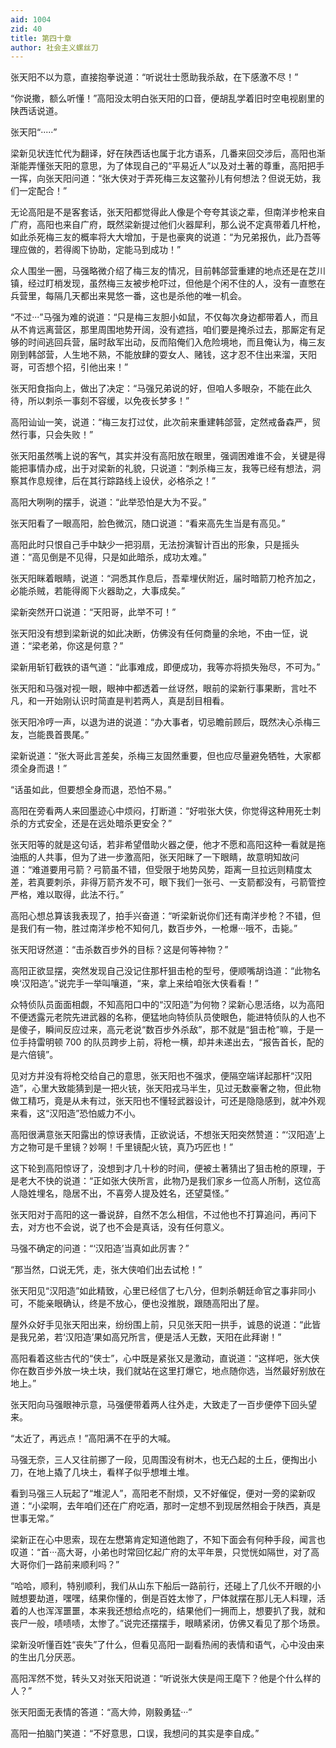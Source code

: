 ```yaml
---
aid: 1004
zid: 40
title: 第四十章
author: 社会主义螺丝刀
---
```


张天阳不以为意，直接抱拳说道：“听说壮士愿助我杀敌，在下感激不尽！”

“你说撒，额么听懂！”高阳没太明白张天阳的口音，便胡乱学着旧时空电视剧里的陕西话说道。

张天阳“·····”

梁新见状连忙代为翻译，好在陕西话也属于北方语系，几番来回交涉后，高阳也渐渐能弄懂张天阳的意思，为了体现自己的“平易近人”以及对土著的尊重，高阳把手一挥，向张天阳问道：“张大侠对于弄死梅三友这鳖孙儿有何想法？但说无妨，我们一定配合！”

无论高阳是不是客套话，张天阳都觉得此人像是个夸夸其谈之辈，但南洋步枪来自广府，高阳也来自广府，既然梁新提过他们火器犀利，那么说不定真带着几杆枪，如此杀死梅三友的概率将大大增加，于是也豪爽的说道：“为兄弟报仇，此乃吾等理应做的，若得阁下协助，定能马到成功！”

众人围坐一圈，马强略微介绍了梅三友的情况，目前韩郃营重建的地点还是在芝川镇，经过盯梢发现，虽然梅三友被步枪吓过，但他是个闲不住的人，没有一直憋在兵营里，每隔几天都出来晃悠一番，这也是杀他的唯一机会。

“不过···”马强为难的说道：“只是梅三友胆小如鼠，不仅每次身边都带着人，而且从不肯远离营区，那里周围地势开阔，没有遮挡，咱们要是掩杀过去，那厮定有足够的时间逃回兵营，届时敌军出动，反而陷俺们入危险境地，而且俺认为，梅三友刚到韩郃营，人生地不熟，不能放肆的耍女人、赌钱，这才忍不住出来溜，天阳哥，可否想个招，引他出来！”

张天阳食指向上，做出了决定：“马强兄弟说的好，但咱人多眼杂，不能在此久待，所以刺杀一事刻不容缓，以免夜长梦多！”

高阳讪讪一笑，说道：“梅三友打过仗，此次前来重建韩郃营，定然戒备森严，贸然行事，只会失败！”

张天阳虽然嘴上说的客气，其实并没有高阳放在眼里，强调困难谁不会，关键是得能把事情办成，出于对梁新的礼貌，只说道：“刺杀梅三友，我等已经有想法，洞察其作息规律，后在其行踪路线上设伏，必格杀之！”

高阳大咧咧的摆手，说道：“此举恐怕是大为不妥。”

张天阳看了一眼高阳，脸色微沉，随口说道：“看来高先生当是有高见。”

高阳此时只恨自己手中缺少一把羽扇，无法扮演智计百出的形象，只是摇头道：“高见倒是不见得，只是如此暗杀，成功太难。”

张天阳眯着眼睛，说道：“洞悉其作息后，吾辈埋伏附近，届时暗箭刀枪齐加之，必能杀贼，若能得阁下火器助之，大事成矣。”

梁新突然开口说道：“天阳哥，此举不可！”

张天阳没有想到梁新说的如此决断，仿佛没有任何商量的余地，不由一怔，说道：“梁老弟，你这是何意？”

梁新用斩钉截铁的语气道：“此事难成，即便成功，我等亦将损失殆尽，不可为。”

张天阳和马强对视一眼，眼神中都透着一丝讶然，眼前的梁新行事果断，言吐不凡，和一开始刚认识时简直是判若两人，真是刮目相看。

张天阳冷哼一声，以退为进的说道：“办大事者，切忌瞻前顾后，既然决心杀梅三友，岂能畏首畏尾。”

梁新说道：“张大哥此言差矣，杀梅三友固然重要，但也应尽量避免牺牲，大家都须全身而退！”

“话虽如此，但要想全身而退，恐怕不易。”

高阳在旁看两人来回墨迹心中烦闷，打断道：“好啦张大侠，你觉得这种用死士刺杀的方式安全，还是在远处暗杀更安全？”

张天阳等的就是这句话，若非希望借助火器之便，他才不愿和高阳这种一看就是拖油瓶的人共事，但为了进一步激高阳，张天阳眯了一下眼睛，故意明知故问道：“难道要用弓箭？弓箭虽不错，但受限于地势风势，距离一旦拉远则精度太差，若真要刺杀，非得万箭齐发不可，眼下我们一张弓、一支箭都没有，弓箭管控严格，难以取得，此法不行。”

高阳心想总算该我表现了，拍手兴奋道：“听梁新说你们还有南洋步枪？不错，但是我们有一物，胜过南洋步枪不知何几，数百步外，一枪爆···哦不，击毙。”

张天阳讶然道：“击杀数百步外的目标？这是何等神物？”

高阳正欲显摆，突然发现自己没记住那杆狙击枪的型号，便顺嘴胡诌道：“此物名唤‘汉阳造’。”说完手一举叫嚷道，“来，拿上来给咱张大侠看看！”

众特侦队员面面相觑，不知高阳口中的“汉阳造”为何物？梁新心思活络，以为高阳不便透露元老院先进武器的名称，便猛地向特侦队员使眼色，能进特侦队的人也不是傻子，瞬间反应过来，高元老说“数百步外杀敌”，那不就是“狙击枪”嘛，于是一位手持雷明顿 700 的队员跨步上前，将枪一横，却并未递出去，“报告首长，配的是六倍镜”。

见对方并没有将枪交给自己的意思，张天阳也不强求，便隔空端详起那杆“汉阳造”，心里大致能猜到是一把火铳，张天阳戎马半生，见过无数豪奢之物，但此物做工精巧，竟是从未有过，张天阳也不懂轻武器设计，可还是隐隐感到，就冲外观来看，这“汉阳造”恐怕威力不小。

高阳很满意张天阳露出的惊讶表情，正欲说话，不想张天阳突然赞道：“‘汉阳造’上方之物可是千里镜？妙啊！千里镜配火铳，真乃巧匠也！”

这下轮到高阳惊讶了，没想到才几十秒的时间，便被土著猜出了狙击枪的原理，于是老大不快的说道：“正如张大侠所言，此物乃是我们家乡一位高人所制，这位高人隐姓埋名，隐居不出，不喜旁人提及姓名，还望莫怪。”

张天阳对于高阳的这一番说辞，自然不怎么相信，不过他也不打算追问，再问下去，对方也不会说，说了也不会是真话，没有任何意义。

马强不确定的问道：“‘汉阳造’当真如此厉害？”

“那当然，口说无凭，走，张大侠咱们出去试枪！”

张天阳见“汉阳造”如此精致，心里已经信了七八分，但刺杀朝廷命官之事非同小可，不能亲眼确认，终是不放心，便也没推脱，跟随高阳出了屋。

屋外众好手见张天阳出来，纷纷围上前，只见张天阳一拱手，诚恳的说道：“此皆是我兄弟，若‘汉阳造’果如高兄所言，便是活人无数，天阳在此拜谢！”

高阳看着这些古代的“侠士”，心中既是紧张又是激动，直说道：“这样吧，张大侠你在数百步外放一块土块，我们就站在这里打爆它，地点随你选，当然最好别放在地上。”

张天阳向马强眼神示意，马强便带着两人往外走，大致走了一百步便停下回头望来。

“太近了，再远点！”高阳满不在乎的大喊。

马强无奈，三人又往前挪了一段，见周围没有树木，也无凸起的土丘，便掏出小刀，在地上撬了几块土，看样子似乎想堆土堆。

看到马强三人玩起了“堆泥人”，高阳老不耐烦，又不好催促，便对一旁的梁新叹道：“小梁啊，去年咱们还在广府吃酒，那时一定想不到现居然相会于陕西，真是世事无常。”

梁新正在心中思索，现在左懋第肯定知道他跑了，不知下面会有何种手段，闻言也叹道：“首···高大哥，小弟也时常回忆起广府的太平年景，只觉恍如隔世，对了高大哥你们一路前来顺利吗？”

“哈哈，顺利，特别顺利，我们从山东下船后一路前行，还碰上了几伙不开眼的小贼想要劫道，嘿嘿，结果你懂的，倒是百姓太惨了，尸体就摆在那儿无人料理，活着的人也浑浑噩噩，本来我还想给点吃的，结果他们一拥而上，想要扒了我，就和丧尸一般，啧啧啧，太惨了。”说完还摆摆手，眼睛紧闭，仿佛又看见了那个场景。

梁新没听懂百姓“丧失”了什么，但看见高阳一副看热闹的表情和语气，心中没由来的生出几分厌恶。

高阳浑然不觉，转头又对张天阳说道：“听说张大侠是闯王麾下？他是个什么样的人？”

张天阳面无表情的答道：“高大帅，刚毅勇猛···”

高阳一拍脑门笑道：“不好意思，口误，我想问的其实是李自成。”
